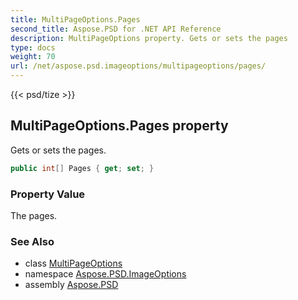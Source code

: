 ```yaml
---
title: MultiPageOptions.Pages
second_title: Aspose.PSD for .NET API Reference
description: MultiPageOptions property. Gets or sets the pages
type: docs
weight: 70
url: /net/aspose.psd.imageoptions/multipageoptions/pages/
---
```

{{< psd/tize >}}
## MultiPageOptions.Pages property

Gets or sets the pages.

```csharp
public int[] Pages { get; set; }
```

### Property Value

The pages.

### See Also

* class [MultiPageOptions](../)
* namespace [Aspose.PSD.ImageOptions](../../multipageoptions/)
* assembly [Aspose.PSD](../../../)


